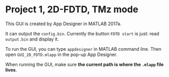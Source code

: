 # Project 1, 2D-FDTD, TMz mode

This GUI is created by App Designer in MATLAB 2017a. 

It can output the `config.bin`. Currently the button `FDTD start` is just: read `output.bin` and display it. 

To run the GUI, you can type `appdesigner` in MATLAB command line. Then open `GUI_2D_FDTD.mlapp` in the pop-up App Designer. 

When running the GUI, make sure **the current path is where the `.mlapp` file lives**.
